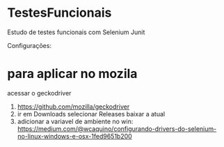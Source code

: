 # TestesFuncionais
Estudo de testes funcionais com Selenium Junit

Configurações: 
# para aplicar no mozila

acessar o geckodriver

1. https://github.com/mozilla/geckodriver 
2.  ir em Downloads selecionar Releases baixar a atual
3.  adicionar a variavel de ambiente no win: https://medium.com/@wcaquino/configurando-drivers-do-selenium-no-linux-windows-e-osx-1fed9651b200
